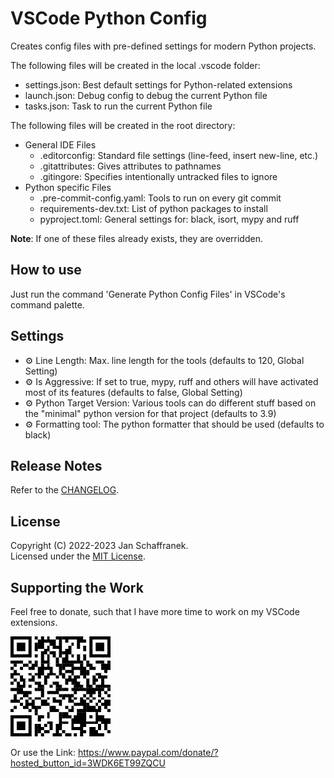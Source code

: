 # VSCode Python Config

Creates config files with pre-defined settings for modern Python projects.  

The following files will be created in the local .vscode folder:

- settings.json: Best default settings for Python-related extensions
- launch.json: Debug config to debug the current Python file
- tasks.json: Task to run the current Python file

The following files will be created in the root directory:

- General IDE Files
  - .editorconfig: Standard file settings (line-feed, insert new-line, etc.)
  - .gitattributes: Gives attributes to pathnames
  - .gitingore: Specifies intentionally untracked files to ignore
- Python specific Files
  - .pre-commit-config.yaml: Tools to run on every git commit
  - requirements-dev.txt: List of python packages to install
  - pyproject.toml: General settings for: black, isort, mypy and ruff

**Note**: If one of these files already exists, they are overridden.

## How to use

Just run the command 'Generate Python Config Files' in VSCode's command palette.

## Settings

- ⚙️ Line Length: Max. line length for the tools (defaults to 120, Global Setting)
- ⚙️ Is Aggressive: If set to true, mypy, ruff and others will have activated most of its features (defaults to false, Global Setting)
- ⚙️ Python Target Version: Various tools can do different stuff based on the "minimal" python version for that project (defaults to 3.9)
- ⚙️ Formatting tool: The python formatter that should be used (defaults to black)

## Release Notes

Refer to the [CHANGELOG](CHANGELOG.md).

## License

Copyright (C) 2022-2023 Jan Schaffranek.  
Licensed under the [MIT License](LICENSE).

## Supporting the Work

Feel free to donate, such that I have more time to work on my VSCode extension*s*.

![PayPal QR Code](./media/QR-Code.png)

Or use the Link: <https://www.paypal.com/donate/?hosted_button_id=3WDK6ET99ZQCU>
